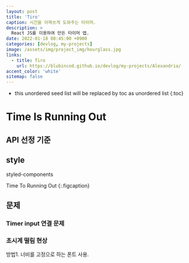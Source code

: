 ```yaml
---
layout: post
title: 'Tiro'
caption: 시간을 아껴쓰게 도와주는 타이머.
description: >
  React JS를 이용하여 만든 타이머 앱.
date: 2022-01-18 08:45:00 +0900
categories: [devlog, my-projects]
image: /assets/img/project_img/hourglass.jpg
links:
  - title: Tiro   
    url: https://blubincod.github.io/devlog/my-projects/Alexandria/
accent_color: 'white'
sitemap: false
---
```


* this unordered seed list will be replaced by toc as unordered list 
{:toc}

# Time Is Running Out

## API 선정 기준

## style
styled-components

Time To Running Out
{:.figcaption}

## 문제 

### Timer input 연결 문제

### 초시계 떨림 현상

방법1. 너비를 고정으로 하는 폰트 사용.
